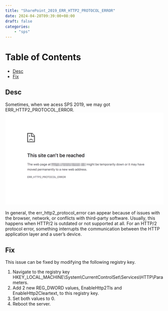 ```yaml
---
title: "SharePoint_2019_ERR_HTTP2_PROTOCOL_ERROR"
date: 2024-04-28T09:39:00+08:00
draft: false
categories:
    - "sps"
---
```

# Table of Contents
- [Desc](#desc)
- [Fix](#fix)

## Desc
Sometimes, when we acess SPS 2019, we may got ERR_HTTP2_PROTOCOL_ERROR.
![Alt text](image.png)

In general, the err_http2_protocol_error can appear because of issues with the browser, network, or conflicts with third-party software. Usually, this happens when HTTP/2 is outdated or not supported at all. 
For an HTTP/2 protocol error, something interrupts the communication between the HTTP application layer and a user’s device. 

## Fix
This issue can be fixed by modifying the following registry key.
1. Navigate to the registry key HKEY_LOCAL_MACHINE\System\CurrentControlSet\Services\HTTP\Parameters.
2. Add 2 new REG_DWORD values, EnableHttp2Tls and EnableHttp2Cleartext, to this registry key.
3. Set both values to 0.
4. Reboot the server.
